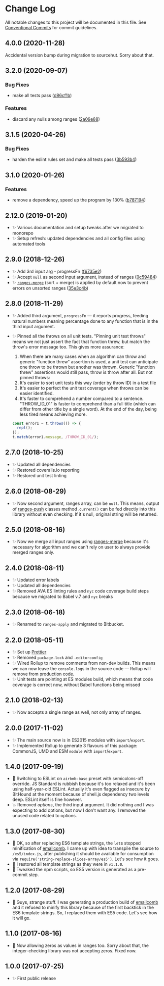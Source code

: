 # Change Log

All notable changes to this project will be documented in this file.
See [Conventional Commits](https://conventionalcommits.org) for commit guidelines.

## 4.0.0 (2020-11-28)

Accidental version bump during migration to sourcehut. Sorry about that.

## 3.2.0 (2020-09-07)

### Bug Fixes

- make all tests pass ([d86cf1b](https://gitlab.com/codsen/codsen/commit/d86cf1bca9b0ac38e5bf141ed4ffd44c935ef51c))

### Features

- discard any nulls among ranges ([2a09e88](https://gitlab.com/codsen/codsen/commit/2a09e88fb3a7b50be255b4cfb265bf0b8542e4ee))

## 3.1.5 (2020-04-26)

### Bug Fixes

- harden the eslint rules set and make all tests pass ([3b593b4](https://gitlab.com/codsen/codsen/commit/3b593b495f645005780a26ab8d719aa7d1846dd0))

## 3.1.0 (2020-01-26)

### Features

- remove a dependency, speed up the program by 130% ([b787194](https://gitlab.com/codsen/codsen/commit/b787194c39e2e688fc50d63795412ba5339692fd))

## 2.12.0 (2019-01-20)

- ✨ Various documentation and setup tweaks after we migrated to monorepo
- ✨ Setup refresh: updated dependencies and all config files using automated tools

## 2.9.0 (2018-12-26)

- ✨ Add 3rd input arg - progressFn ([f6735e2](https://gitlab.com/codsen/codsen/tree/master/packages/ranges-apply/commits/f6735e2))
- ✨ Accept `null` as second input argument, instead of ranges ([0c59484](https://gitlab.com/codsen/codsen/tree/master/packages/ranges-apply/commits/0c59484))
- ✨ [`ranges-merge`](https://www.npmjs.com/package/ranges-merge) (sort + merge) is applied by default now to prevent errors on unsorted ranges ([35e3c4b](https://gitlab.com/codsen/codsen/tree/master/packages/ranges-apply/commits/35e3c4b))

## 2.8.0 (2018-11-29)

- ✨ Added third argument, `progressFn` — it reports progress, feeding natural numbers meaning percentage done to any function that is in the third input argument.
- ✨ Pinned all the throws on all unit tests. "Pinning unit test throws" means we not just assert the fact that function threw, but match the throw's error message too. This gives more assurance:

  1. When there are many cases when an algorithm can throw and generic "function threw" assertion is used, a unit test can anticipate one throw to be thrown but another was thrown. Generic "function threw" assertions would still pass, throw is throw after all. But not pinned throws:
  2. It's easier to sort unit tests this way (order by throw ID) in a test file
  3. It's easier to perfect the unit test coverage when throws can be easier identified.
  4. It's faster to comprehend a number compared to a sentence. "THROW_ID_01" is faster to comprehend than a full title (which can differ from other title by a single word). At the end of the day, being less tired means achieving more.

  ```js
  const error1 = t.throws(() => {
    repl();
  });
  t.match(error1.message, /THROW_ID_01/);
  ```

## 2.7.0 (2018-10-25)

- ✨ Updated all dependencies
- ✨ Restored coveralls.io reporting
- ✨ Restored unit test linting

## 2.6.0 (2018-08-29)

- ✨ Now second argument, ranges array, can be `null`. This means, output of [ranges-push](https://www.npmjs.com/package/ranges-push) classes method`.current()` can be fed directly into this library without even checking. If it's null, original string will be returned.

## 2.5.0 (2018-08-16)

- ✨ Now we merge all input ranges using [ranges-merge](https://www.npmjs.com/package/ranges-merge) because it's necessary for algorithm and we can't rely on user to always provide merged ranges only.

## 2.4.0 (2018-08-11)

- ✨ Updated error labels
- ✨ Updated all dependencies
- ✨ Removed AVA ES linting rules and `nyc` code coverage build steps because we migrated to Babel v.7 and `nyc` breaks

## 2.3.0 (2018-06-18)

- ✨ Renamed to `ranges-apply` and migrated to Bitbucket.

## 2.2.0 (2018-05-11)

- ✨ Set up [Prettier](https://prettier.io)
- ✨ Removed `package.lock` and `.editorconfig`
- ✨ Wired Rollup to remove comments from non-dev builds. This means we can now leave the `console.log`s in the source code — Rollup will remove from production code.
- ✨ Unit tests are pointing at ES modules build, which means that code coverage is correct now, without Babel functions being missed

## 2.1.0 (2018-02-13)

- ✨ Now accepts a single range as well, not only array of ranges.

## 2.0.0 (2017-11-02)

- ✨ The main source now is in ES2015 modules with `import`/`export`.
- ✨ Implemented Rollup to generate 3 flavours of this package: CommonJS, UMD and ESM `module` with `import`/`export`.

## 1.4.0 (2017-09-19)

- 🔧 Switching to ESLint on `airbnb-base` preset with semicolons-off override. JS Standard is rubbish because it's too relaxed and it's been using half-year-old ESLint. Actually it's even flagged as insecure by BitHound at the moment because of shell.js dependency two levels deep. ESLint itself is fine however.
- 💥 Removed _options_, the third input argument. It did nothing and I was expecting to add options, but now I don't want any. I removed the unused code related to options.

## 1.3.0 (2017-08-30)

- 🔧 OK, so after replacing ES6 template strings, the `let`s stopped minification of [emailcomb](https://emailcomb.com). I came up with idea to transpile the source to `/es5/index.js`, after publishing it should be available for consumption via `require('string-replace-slices-array/es5')`. Let's see how it goes.
- 🔧 I restored all template strings as they were in `v1.1.0`.
- 🔧 Tweaked the npm scripts, so ES5 version is generated as a pre-commit step.

## 1.2.0 (2017-08-29)

- 🔧 Guys, strange stuff. I was generating a production build of [emailcomb](https://emailcomb.com) and it refused to minify this library because of the first backtick in the ES6 template strings. So, I replaced them with ES5 code. Let's see how it will go.

## 1.1.0 (2017-08-16)

- 🔧 Now allowing zeros as values in ranges too. Sorry about that, the integer-checking library was not accepting zeros. Fixed now.

## 1.0.0 (2017-07-25)

- ✨ First public release
